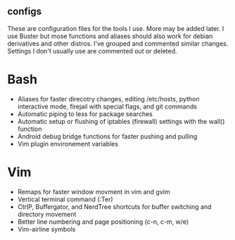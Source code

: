 ## configs
These are configuration files for the tools I use. More may be added later. I use Buster but mose functions and aliases should also work for debian derivatives and other distros. I've grouped and commented similar changes. Settings I don't usually use are commented out or deleted.


# Bash
* Aliases for faster direcotry changes, editing /etc/hosts, python interactive mode, firejail with special flags, and git commands
* Automatic piping to less for package searches
* Automatic setup or flushing of iptables (firewall) settings with the wall() function
* Android debug bridge functions for faster pushing and pulling
* Vim plugin environement variables

# Vim
* Remaps for faster window movment in vim and gvim 
* Vertical terminal command (:Ter)
* CtrlP, Buffergator, and NerdTree shortcuts for buffer switching and directory movement
* Better line numbering and page positioning (c-n, c-m, <leader>w/e)
* Vim-airline symbols
